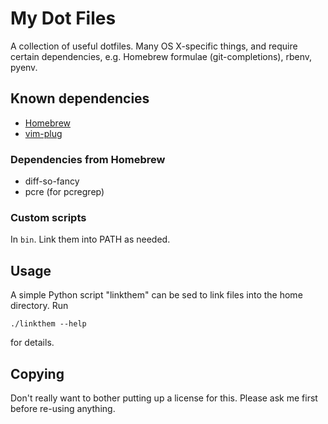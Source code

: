 # My Dot Files

A collection of useful dotfiles. Many OS X-specific things, and require certain dependencies, e.g. Homebrew formulae (git-completions), rbenv, pyenv.

## Known dependencies

* [Homebrew](https://brew.sh)
* [vim-plug](https://github.com/junegunn/vim-plug)

### Dependencies from Homebrew

* diff-so-fancy
* pcre (for pcregrep)

### Custom scripts

In `bin`. Link them into PATH as needed.

## Usage

A simple Python script "linkthem" can be sed to link files into the home directory. Run

    ./linkthem --help

for details.

## Copying

Don't really want to bother putting up a license for this. Please ask me first before re-using anything.
